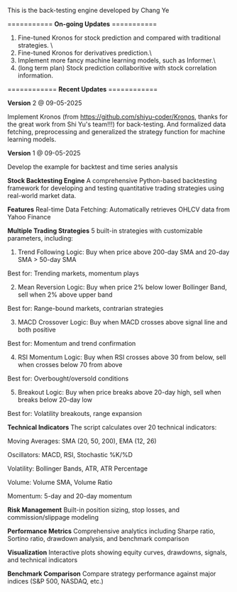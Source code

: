 This is the back-testing engine developed by Chang Ye

=========== **On-going Updates** ===========

1. Fine-tuned Kronos for stock prediction and compared with traditional strategies. \\
2. Fine-tuned Kronos for derivatives prediction.\\
3. Implement more fancy machine learning models, such as Informer.\\
4. (long term plan) Stock prediction collaboritive with stock correlation information.

============ **Recent Updates** ============

**Version** 2 @ 09-05-2025

Implement Kronos (from https://github.com/shiyu-coder/Kronos, thanks for the great work from Shi Yu's team!!!) for back-testing. And formalized data fetching, preprocessing and generalized the strategy function for machine learning models.


**Version** 1 @ 09-05-2025

Develop the example for backtest and time series analysis

**Stock Backtesting Engine**
A comprehensive Python-based backtesting framework for developing and testing quantitative trading strategies using real-world market data.

**Features**
Real-time Data Fetching: Automatically retrieves OHLCV data from Yahoo Finance

**Multiple Trading Strategies**
5 built-in strategies with customizable parameters, including:

1. Trend Following
Logic: Buy when price above 200-day SMA and 20-day SMA > 50-day SMA

Best for: Trending markets, momentum plays

2. Mean Reversion
Logic: Buy when price 2% below lower Bollinger Band, sell when 2% above upper band

Best for: Range-bound markets, contrarian strategies

3. MACD Crossover
Logic: Buy when MACD crosses above signal line and both positive

Best for: Momentum and trend confirmation

4. RSI Momentum
Logic: Buy when RSI crosses above 30 from below, sell when crosses below 70 from above

Best for: Overbought/oversold conditions

5. Breakout
Logic: Buy when price breaks above 20-day high, sell when breaks below 20-day low

Best for: Volatility breakouts, range expansion

**Technical Indicators** 
The script calculates over 20 technical indicators:

Moving Averages: SMA (20, 50, 200), EMA (12, 26)

Oscillators: MACD, RSI, Stochastic %K/%D

Volatility: Bollinger Bands, ATR, ATR Percentage

Volume: Volume SMA, Volume Ratio

Momentum: 5-day and 20-day momentum

**Risk Management** 
Built-in position sizing, stop losses, and commission/slippage modeling

**Performance Metrics** 
Comprehensive analytics including Sharpe ratio, Sortino ratio, drawdown analysis, and benchmark comparison

**Visualization** 
Interactive plots showing equity curves, drawdowns, signals, and technical indicators

**Benchmark Comparison** 
Compare strategy performance against major indices (S&P 500, NASDAQ, etc.)
